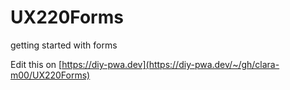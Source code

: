# UX220Forms
getting started with forms

Edit this on [https://diy-pwa.dev](https://diy-pwa.dev/~/gh/clara-m00/UX220Forms)
